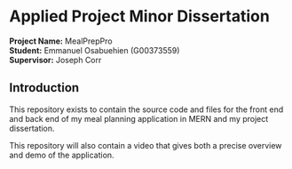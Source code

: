 # Applied Project Minor Dissertation

**Project Name:** MealPrepPro\
**Student:** Emmanuel Osabuehien (G00373559)\
**Supervisor:** Joseph Corr

## Introduction
This repository exists to contain the source code and files for the front end and back end of my meal planning application in MERN and my project dissertation.

This repository will also contain a video that gives both a precise overview and demo of the application.

